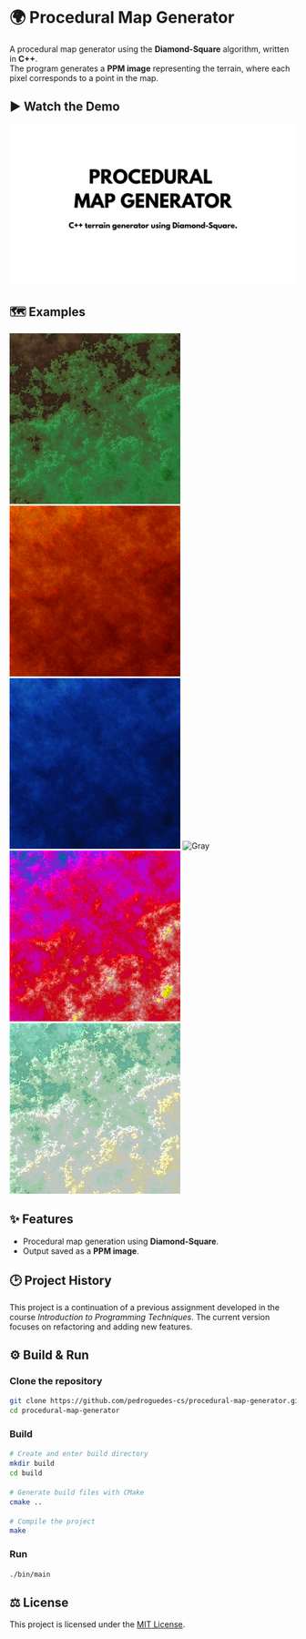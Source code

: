 # 🌍 Procedural Map Generator

A procedural map generator using the **Diamond-Square** algorithm, written in **C++**.  
The program generates a **PPM image** representing the terrain, where each pixel corresponds to a point in the map.

## ▶️ Watch the Demo
[![Procedural Map Generator - Demo](assets/thumbnail.png)](https://youtu.be/ZRfbxiADyK0)

## 🗺️ Examples
![Earthy](assets/examples/preview/earthy.png)
![Hot](assets/examples/preview/hot.png)
![COld](assets/examples/preview/cold.png)
![Gray](assets/examples/preview/gray.png)
![Neon](assets/examples/preview/neon.png)
![Pastel](assets/examples/preview/pastel.png)


## ✨ Features
- Procedural map generation using **Diamond-Square**.
- Output saved as a **PPM image**.

## 🕑 Project History
This project is a continuation of a previous assignment developed in the course *Introduction to Programming Techniques*. The current version focuses on refactoring and adding new features.

## ⚙️ Build & Run

### Clone the repository  
```bash
git clone https://github.com/pedroguedes-cs/procedural-map-generator.git
cd procedural-map-generator
```
### Build
```bash
# Create and enter build directory
mkdir build
cd build

# Generate build files with CMake
cmake ..

# Compile the project
make
```
### Run
```bash
./bin/main
```

## ⚖️ License
This project is licensed under the [MIT License](LICENSE).
